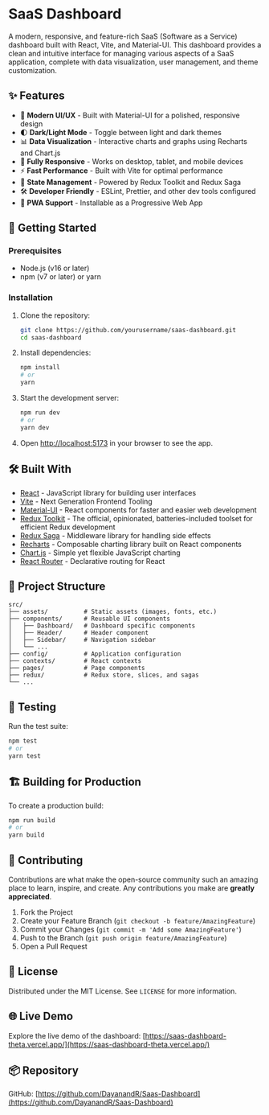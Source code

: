 # SaaS Dashboard

A modern, responsive, and feature-rich SaaS (Software as a Service) dashboard built with React, Vite, and Material-UI. This dashboard provides a clean and intuitive interface for managing various aspects of a SaaS application, complete with data visualization, user management, and theme customization.

## ✨ Features

- 🎨 **Modern UI/UX** - Built with Material-UI for a polished, responsive design
- 🌓 **Dark/Light Mode** - Toggle between light and dark themes
- 📊 **Data Visualization** - Interactive charts and graphs using Recharts and Chart.js
- 📱 **Fully Responsive** - Works on desktop, tablet, and mobile devices
- ⚡ **Fast Performance** - Built with Vite for optimal performance
- 🔄 **State Management** - Powered by Redux Toolkit and Redux Saga
- 🛠 **Developer Friendly** - ESLint, Prettier, and other dev tools configured
- 📱 **PWA Support** - Installable as a Progressive Web App

## 🚀 Getting Started

### Prerequisites

- Node.js (v16 or later)
- npm (v7 or later) or yarn

### Installation

1. Clone the repository:

   ```bash
   git clone https://github.com/yourusername/saas-dashboard.git
   cd saas-dashboard
   ```

2. Install dependencies:

   ```bash
   npm install
   # or
   yarn
   ```

3. Start the development server:

   ```bash
   npm run dev
   # or
   yarn dev
   ```

4. Open [http://localhost:5173](http://localhost:5173) in your browser to see the app.

## 🛠 Built With

- [React](https://reactjs.org/) - JavaScript library for building user interfaces
- [Vite](https://vitejs.dev/) - Next Generation Frontend Tooling
- [Material-UI](https://mui.com/) - React components for faster and easier web development
- [Redux Toolkit](https://redux-toolkit.js.org/) - The official, opinionated, batteries-included toolset for efficient Redux development
- [Redux Saga](https://redux-saga.js.org/) - Middleware library for handling side effects
- [Recharts](https://recharts.org/) - Composable charting library built on React components
- [Chart.js](https://www.chartjs.org/) - Simple yet flexible JavaScript charting
- [React Router](https://reactrouter.com/) - Declarative routing for React

## 📁 Project Structure

```
src/
├── assets/          # Static assets (images, fonts, etc.)
├── components/      # Reusable UI components
│   ├── Dashboard/   # Dashboard specific components
│   ├── Header/      # Header component
│   ├── Sidebar/     # Navigation sidebar
│   └── ...
├── config/          # Application configuration
├── contexts/        # React contexts
├── pages/           # Page components
├── redux/           # Redux store, slices, and sagas
└── ...
```

## 🧪 Testing

Run the test suite:

```bash
npm test
# or
yarn test
```

## 🏗 Building for Production

To create a production build:

```bash
npm run build
# or
yarn build
```

## 🤝 Contributing

Contributions are what make the open-source community such an amazing place to learn, inspire, and create. Any contributions you make are **greatly appreciated**.

1. Fork the Project
2. Create your Feature Branch (`git checkout -b feature/AmazingFeature`)
3. Commit your Changes (`git commit -m 'Add some AmazingFeature'`)
4. Push to the Branch (`git push origin feature/AmazingFeature`)
5. Open a Pull Request

## 📄 License

Distributed under the MIT License. See `LICENSE` for more information.

## 🌐 Live Demo

Explore the live demo of the dashboard: [https://saas-dashboard-theta.vercel.app/](https://saas-dashboard-theta.vercel.app/)

## 📦 Repository

GitHub: [https://github.com/DayanandR/Saas-Dashboard](https://github.com/DayanandR/Saas-Dashboard)
